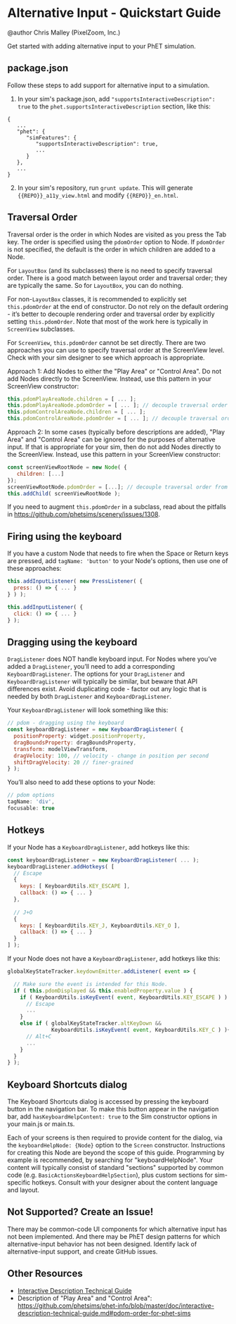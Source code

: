 # Alternative Input - Quickstart Guide

@author Chris Malley (PixelZoom, Inc.)

Get started with adding alternative input to your PhET simulation.

## package.json

Follow these steps to add support for alternative input to a simulation.

1. In your sim's package.json, add `"supportsInteractiveDescription": true` to the `phet.supportsInteractiveDescription` section, like this:

```
{
   ...
   "phet": {
      "simFeatures": {
         "supportsInteractiveDescription": true,
         ...
      }
   },
   ...
}
```

2. In your sim's repository, run `grunt update`. This will generate `{{REPO}}_a11y_view.html` and modify `{{REPO}}_en.html`.

## Traversal Order

Traversal order is the order in which Nodes are visited as you press the Tab key. The order is specified 
using the `pdomOrder` option to Node. If `pdomOrder` is not specified, the default is the order in which 
children are added to a Node.

For `LayoutBox` (and its subclasses) there is no need to specify traversal order. There is a good match between layout order and traversal order; they are typically the same.  So for `LayoutBox`, you can do nothing.

For non-`LayoutBox` classes, it is recommended to explicitly set `this.pdomOrder` at the end of constructor. 
Do not rely on the default ordering - it’s better to decouple rendering order and traversal order by explicitly setting `this.pdomOrder`. Note that most of the work here is typically in `ScreenView` subclasses.

For `ScreenView`, `this.pdomOrder` cannot be set directly. There are two approaches you can use to specify traversal order at the ScreenView level. Check with your sim designer to see which approach is appropriate.

Approach 1: Add Nodes to either the "Play Area" or "Control Area". Do not add Nodes directly to the ScreenView. Instead, use this pattern in your ScreenView constructor:
      
```js
this.pdomPlayAreaNode.children = [ ... ];
this.pdomPlayAreaNode.pdomOrder = [ ... ]; // decouple traversal order from rendering order
this.pdomControlAreaNode.children = [ ... ];
this.pdomControlAreaNode.pdomOrder = [ ... ]; // decouple traversal order from rendering order
```

Approach 2: In some cases (typically before descriptions are added), "Play Area" and "Control Area" can be 
ignored for the purposes of alternative input. If that is appropriate for your sim, then do not add Nodes 
directly to the ScreenView. Instead, use this pattern in your ScreenView constructor:

```js
const screenViewRootNode = new Node( {
   children: [...]
});
screenViewRootNode.pdomOrder = [...]; // decouple traversal order from rendering order
this.addChild( screenViewRootNode );
```

If you need to augment `this.pdomOrder` in a subclass, read about the pitfalls
in https://github.com/phetsims/scenery/issues/1308.

## Firing using the keyboard

If you have a custom Node that needs to fire when the Space or Return keys are pressed, add `tagName: 'button'` to your Node's options, then use one of these approaches:

```js
this.addInputListener( new PressListener( {
  press: () => { ... }
} ) );

this.addInputListener( {
  click: () => { ... }
} );
```

## Dragging using the keyboard

`DragListener` does NOT handle keyboard input. For Nodes where you’ve added a `DragListener`, you’ll need to add a
corresponding `KeyboardDragListener`. The options for your `DragListener` and `KeyboardDragListener` will typically be similar, but beware that API differences exist. Avoid duplicating code - factor out any logic that is
needed by both `DragListener` and `KeyboardDragListener`.

Your `KeyboardDragListener` will look something like this:

```js
// pdom - dragging using the keyboard
const keyboardDragListener = new KeyboardDragListener( {
  positionProperty: widget.positionProperty,
  dragBoundsProperty: dragBoundsProperty,
  transform: modelViewTransform,
  dragVelocity: 100, // velocity - change in position per second
  shiftDragVelocity: 20 // finer-grained
} );
```

You’ll also need to add these options to your Node:

```js
// pdom options
tagName: 'div', 
focusable: true
```

## Hotkeys

If your Node has a `KeyboardDragListener`, add hotkeys like this:

```js
const keyboardDragListener = new KeyboardDragListener( ... );
keyboardDragListener.addHotkeys( [
  // Escape
  {
    keys: [ KeyboardUtils.KEY_ESCAPE ],
    callback: () => { ... }
  },
  
  // J+O
  {
    keys: [ KeyboardUtils.KEY_J, KeyboardUtils.KEY_O ],
    callback: () => { ... }
  }
] );
```

If your Node does not have a `KeyboardDragListener`, add hotkeys like this:

```js
globalKeyStateTracker.keydownEmitter.addListener( event => {

  // Make sure the event is intended for this Node.
  if ( this.pdomDisplayed && this.enabledProperty.value ) {
    if ( KeyboardUtils.isKeyEvent( event, KeyboardUtils.KEY_ESCAPE ) ) {
      // Escape
      ...
    }
    else if ( globalKeyStateTracker.altKeyDown && 
              KeyboardUtils.isKeyEvent( event, KeyboardUtils.KEY_C ) ){
      // Alt+C
      ...
    }
  }
} );
```

## Keyboard Shortcuts dialog

The Keyboard Shortcuts dialog is accessed by pressing the keyboard button in the navigation bar. 
To make this button appear in the navigation bar, add `hasKeyboardHelpContent: true` to the Sim 
constructor options in your main.js or main.ts. 

Each of your screens is then required to provide content for the dialog, via the 
`keyboardHelpNode: {Node}` option to the `Screen` constructor. Instructions for creating this
Node are beyond the scope of this guide.  Programming by example is recommended, by searching for "keyboardHelpNode".  Your content will typically consist of standard "sections" supported by common code
(e.g. `BasicActionsKeyboardHelpSection`),
plus custom sections for sim-specific hotkeys.  Consult with your designer about the content language and layout. 

## Not Supported? Create an Issue!

There may be common-code UI components for which alternative input has not been implemented. And there may be PhET design patterns for which alternative-input behavior has not been designed. Identify lack of alternative-input
support, and create GitHub issues.

## Other Resources

* [Interactive Description Technical Guide](https://github.com/phetsims/phet-info/blob/4839f03214bbba21b4621f80aea8e78a9519fb43/doc/interactive-description-technical-guide.md)
* Description of "Play Area" and "Control Area": https://github.com/phetsims/phet-info/blob/master/doc/interactive-description-technical-guide.md#pdom-order-for-phet-sims
